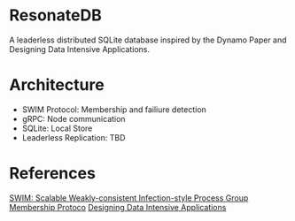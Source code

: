 # ResonateDB
A leaderless distributed SQLite database inspired by the Dynamo Paper and Designing Data Intensive Applications. 
# Architecture
- SWIM Protocol: Membership and failiure detection
- gRPC: Node communication
- SQLite: Local Store
- Leaderless Replication: TBD
# References
[SWIM: Scalable Weakly-consistent Infection-style Process Group Membership
Protoco](https://www.cs.cornell.edu/projects/Quicksilver/public_pdfs/SWIM.pdf)
[Designing Data Intensive Applications](https://www.oreilly.com/library/view/designing-data-intensive-applications/9781491903063/)
